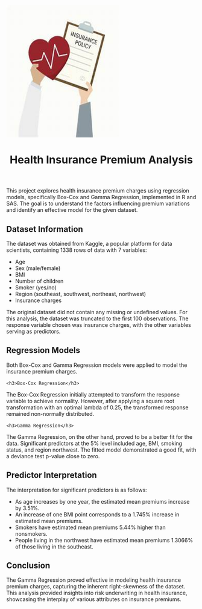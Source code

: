 <img src="insurance.jpg" width="300" height="350">
<body>
	<header>
		<h1> Health Insurance Premium Analysis </h1>
	</header>
<body>

<div class="section">
	<p>
This project explores health insurance premium charges using regression models, specifically Box-Cox and Gamma Regression, implemented in R and SAS. The goal is to understand the factors influencing premium variations and identify an effective model for the given dataset.

</div>

<div class="section">
	<h2>Dataset Information</h2>
	<p> The dataset was obtained from Kaggle, a popular platform for data scientists, containing 1338 rows of data with 7 variables:
</div>
<ul>
	<li>Age
	<li>Sex (male/female)
	<li>BMI
	<li>Number of children
	<li>Smoker (yes/no)
	<li>Region (southeast, southwest, northeast, northwest)
	<li>Insurance charges
</ul>
	<p>
The original dataset did not contain any missing or undefined values. For this analysis, the dataset was truncated to the first 100 observations. The response variable chosen was insurance charges, with the other variables serving as predictors.

<div class="section">
	<h2>Regression Models</h2>
	<p>
Both Box-Cox and Gamma Regression models were applied to model the insurance premium charges.

	<h3>Box-Cox Regression</h3>

The Box-Cox Regression initially attempted to transform the response variable to achieve normality. However, after applying a square root transformation with an optimal lambda of 0.25, the transformed response remained non-normally distributed.

	<h3>Gamma Regression</h3>

The Gamma Regression, on the other hand, proved to be a better fit for the data. Significant predictors at the 5% level included age, BMI, smoking status, and region northwest. The fitted model demonstrated a good fit, with a deviance test p-value close to zero.
</div>

<div class="section">
	<h2>Predictor Interpretation</h2>

The interpretation for significant predictors is as follows:

<ul>
	<li>As age increases by one year, the estimated mean premiums increase by 3.51%.
	<li>An increase of one BMI point corresponds to a 1.745% increase in estimated mean premiums.
	<li>Smokers have estimated mean premiums 5.44% higher than nonsmokers.
	<li>People living in the northwest have estimated mean premiums 1.3066% of those living in the southeast.
</div>

<div class="section">
	<h2>Conclusion</h2>

The Gamma Regression proved effective in modeling health insurance premium charges, capturing the inherent right-skewness of the dataset. This analysis provided insights into risk underwriting in health insurance, showcasing the interplay of various attributes on insurance premiums.
